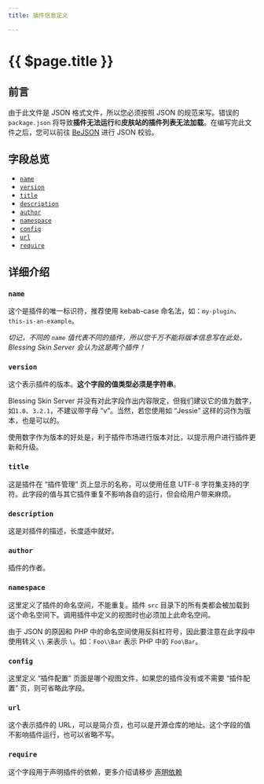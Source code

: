 ```yaml
---
title: 插件信息定义

---
```


# {{ $page.title }}

## 前言

由于此文件是 JSON 格式文件，所以您必须按照 JSON 的规范来写。错误的 `package.json` 将导致**插件无法运行**和**皮肤站的插件列表无法加载**。在编写完此文件之后，您可以前往 [BeJSON](http://www.bejson.com/) 进行 JSON 校验。

## 字段总览

- [`name`](#name)
- [`version`](#version)
- [`title`](#title)
- [`description`](#description)
- [`author`](#author)
- [`namespace`](#namespace)
- [`config`](#config)
- [`url`](#url)
- [`require`](#require)

## 详细介绍

### `name`

这个是插件的唯一标识符，推荐使用 kebab-case 命名法，如：`my-plugin`、`this-is-an-example`。

*切记，不同的 `name` 值代表不同的插件，所以您千万不能将版本信息写在此处。Blessing Skin Server 会认为这是两个插件！*

### `version`

这个表示插件的版本。**这个字段的值类型必须是字符串**。

Blessing Skin Server 并没有对此字段作出内容限定，但我们建议它的值为数字，如`1.0`、`3.2.1`，不建议带字母 “v”。当然，若您使用如 “Jessie” 这样的词作为版本，也是可以的。

使用数字作为版本的好处是，利于插件市场进行版本对比，以提示用户进行插件更新和升级。

### `title`

这是插件在 “插件管理” 页上显示的名称，可以使用任意 UTF-8 字符集支持的字符。此字段的值与其它插件重复不影响各自的运行，但会给用户带来麻烦。

### `description`

这是对插件的描述，长度适中就好。

### `author`

插件的作者。

### `namespace`

这里定义了插件的命名空间，不能重复。插件 `src` 目录下的所有类都会被加载到这个命名空间下。调用插件中定义的视图时也必须加上此命名空间。

由于 JSON 的原因和 PHP 中的命名空间使用反斜杠符号，因此要注意在此字段中使用转义 `\\` 来表示 `\`。如：`Foo\\Bar` 表示 PHP 中的 `Foo\Bar`。

### `config`

这里定义 “插件配置” 页面是哪个视图文件，如果您的插件没有或不需要 “插件配置” 页，则可省略此字段。

### `url`

这个表示插件的 URL，可以是简介页，也可以是开源仓库的地址。这个字段的值不影响插件运行，也可以省略不写。

### `require`

这个字段用于声明插件的依赖，更多介绍请移步 [声明依赖](dependency.md)
